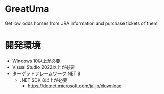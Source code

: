 # GreatUma

Get low odds horses from JRA information and purchase tickets of them.

# 開発環境

* Windows 10以上が必要
* Visual Studio 2022以上が必要
* ターゲットフレームワーク.NET 8
  * .NET SDK 8以上が必要
    * https://dotnet.microsoft.com/ja-jp/download
